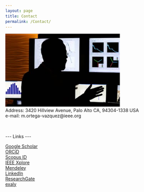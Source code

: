 ```yaml
---
layout: page
title: Contact
permalink: /Contact/
---
```


<!-- <center> -->
<img src="/Files/Ortega-Vazquez_CEI_2.jpg" alt="" class="center" width="360">
<!-- </center> -->


<br>
Address: 3420 Hillview Avenue, Palo Alto CA, 94304-1338 USA
<br>
e-mail: m.ortega-vazquez@ieee.org
<br>
<br>
<br>

--- Links ---

[Google Scholar](https://scholar.google.com/citations?user=N59nVKwAAAAJ&hl=en) <br>
[ORCiD](http://orcid.org/0000-0002-7601-4455) <br>
[Scopus ID](https://www.scopus.com/authid/detail.uri?authorId=14919910200) <br>
[IEEE Xplore](https://ieeexplore.ieee.org/author/38272579300) <br>
[Mendeley](https://www.mendeley.com/authors/14919910200/) <br>
[LinkedIn](https://www.linkedin.com/in/miguel-a-ortega-vazquez/)  <br>
[ResearchGate](https://www.researchgate.net/profile/Miguel_Ortega-Vazquez)  <br>
[exaly](https://exaly.com/author/6033054/miguel-a-ortega-vazquez/) <br>

